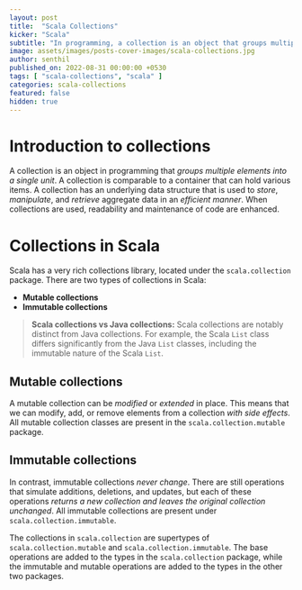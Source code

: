 ```yaml
---
layout: post
title:  "Scala Collections"
kicker: "Scala"
subtitle: "In programming, a collection is an object that groups multiple elements into a single unit. A collection is like a container that can store a variety of items."
image: assets/images/posts-cover-images/scala-collections.jpg
author: senthil
published_on: 2022-08-31 00:00:00 +0530
tags: [ "scala-collections", "scala" ]
categories: scala-collections
featured: false
hidden: true
---
```


# Introduction to collections

A collection is an object in programming that *groups multiple elements into a single unit*. A collection is comparable to a container that can hold various items. A collection has an underlying data structure that is used to *store*, *manipulate*, and *retrieve* aggregate data in an *efficient manner*. When collections are used, readability and maintenance of code are enhanced.

# Collections in Scala

Scala has a very rich collections library, located under the `scala.collection` package. There are two types of collections in Scala:

- **Mutable collections**
- **Immutable collections**

> **Scala collections vs Java collections:** Scala collections are notably distinct from Java collections. For example, the Scala `List` class differs significantly from the Java `List` classes, including the immutable nature of the Scala `List`.

## Mutable collections

A mutable collection can be *modified* or *extended* in place. This means that we can modify, add, or remove elements from a collection *with side effects*. All mutable collection classes are present in the `scala.collection.mutable` package.

## Immutable collections

In contrast, immutable collections *never change*. There are still operations that simulate additions, deletions, and updates, but each of these operations *returns a new collection and leaves the original collection unchanged*. All immutable collections are present under `scala.collection.immutable`. 

The collections in `scala.collection` are supertypes of `scala.collection.mutable` and `scala.collection.immutable`. The base operations are added to the types in the `scala.collection` package, while the immutable and mutable operations are added to the types in the other two packages.
